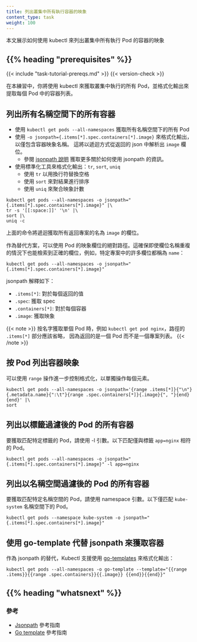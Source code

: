 ```yaml
---
title: 列出叢集中所有執行容器的映象
content_type: task
weight: 100
---
```


<!--
title: List All Container Images Running in a Cluster
content_type: task
weight: 100
-->

<!-- overview -->

<!--
This page shows how to use kubectl to list all of the Container images
for Pods running in a cluster.
-->
本文展示如何使用 kubectl 來列出叢集中所有執行 Pod 的容器的映象

## {{% heading "prerequisites" %}}

{{< include "task-tutorial-prereqs.md" >}} {{< version-check >}}

<!-- steps -->

<!--
In this exercise you will use kubectl to fetch all of the Pods
running in a cluster, and format the output to pull out the list
of Containers for each.
-->
在本練習中，你將使用 kubectl 來獲取叢集中執行的所有 Pod，並格式化輸出來提取每個 Pod 中的容器列表。

<!--
## List all Containers in all namespaces

- Fetch all Pods in all namespaces using `kubectl get pods --all-namespaces`
- Format the output to include only the list of Container image names
  using `-o jsonpath={.items[*].spec.containers[*].image}`.  This will recursively parse out the
  `image` field from the returned json.
  - See the [jsonpath reference](/docs/user-guide/jsonpath/)
    for further information on how to use jsonpath.
- Format the output using standard tools: `tr`, `sort`, `uniq`
  - Use `tr` to replace spaces with newlines
  - Use `sort` to sort the results
  - Use `uniq` to aggregate image counts
-->
## 列出所有名稱空間下的所有容器

- 使用 `kubectl get pods --all-namespaces` 獲取所有名稱空間下的所有 Pod
- 使用 `-o jsonpath={.items[*].spec.containers[*].image}` 來格式化輸出，以僅包含容器映象名稱。
  這將以遞迴方式從返回的 json 中解析出 `image` 欄位。
  - 參閱 [jsonpath 說明](/zh-cn/docs/reference/kubectl/jsonpath/)
    獲取更多關於如何使用 jsonpath 的資訊。
- 使用標準化工具來格式化輸出：`tr`, `sort`, `uniq`
  - 使用 `tr` 以用換行符替換空格
  - 使用 `sort` 來對結果進行排序
  - 使用 `uniq` 來聚合映象計數

```shell
kubectl get pods --all-namespaces -o jsonpath="{.items[*].spec.containers[*].image}" |\
tr -s '[[:space:]]' '\n' |\
sort |\
uniq -c
```

<!--
The above command will recursively return all fields named `image`
for all items returned.

As an alternative, it is possible to use the absolute path to the image
field within the Pod.  This ensures the correct field is retrieved
even when the field name is repeated,
e.g. many fields are called `name` within a given item:
-->
上面的命令將遞迴獲取所有返回專案的名為 `image` 的欄位。

作為替代方案，可以使用 Pod 的映象欄位的絕對路徑。這確保即使欄位名稱重複的情況下也能檢索到正確的欄位，例如，特定專案中的許多欄位都稱為 `name`：

```shell
kubectl get pods --all-namespaces -o jsonpath="{.items[*].spec.containers[*].image}"
```

<!--
The jsonpath is interpreted as follows:

- `.items[*]`: for each returned value
- `.spec`: get the spec
- `.containers[*]`: for each container
- `.image`: get the image
-->
jsonpath 解釋如下：

- `.items[*]`: 對於每個返回的值
- `.spec`: 獲取 spec
- `.containers[*]`: 對於每個容器
- `.image`: 獲取映象

<!--
When fetching a single Pod by name, e.g. `kubectl get pod nginx`,
the `.items[*]` portion of the path should be omitted because a single
Pod is returned instead of a list of items.
-->
{{< note >}}
按名字獲取單個 Pod 時，例如 `kubectl get pod nginx`，路徑的 `.items[*]` 部分應該省略，
因為返回的是一個 Pod 而不是一個專案列表。
{{< /note >}}

<!--
## List Container images by Pod

The formatting can be controlled further by using the `range` operation to
iterate over elements individually.
-->
## 按 Pod 列出容器映象

可以使用 `range` 操作進一步控制格式化，以單獨操作每個元素。

```shell
kubectl get pods --all-namespaces -o jsonpath='{range .items[*]}{"\n"}{.metadata.name}{":\t"}{range .spec.containers[*]}{.image}{", "}{end}{end}' |\
sort
```

<!--
## List Containers filtering by Pod label

To target only Pods matching a specific label, use the -l flag.  The
following matches only Pods with labels matching `app=nginx`.
-->
## 列出以標籤過濾後的 Pod 的所有容器

要獲取匹配特定標籤的 Pod，請使用 -l 引數。以下匹配僅與標籤 `app=nginx` 相符的 Pod。

```shell
kubectl get pods --all-namespaces -o jsonpath="{.items[*].spec.containers[*].image}" -l app=nginx
```

<!--
## List Containers filtering by Pod namespace

To target only pods in a specific namespace, use the namespace flag. The
following matches only Pods in the `kube-system` namespace.
-->
## 列出以名稱空間過濾後的 Pod 的所有容器

要獲取匹配特定名稱空間的 Pod，請使用 namespace 引數。以下僅匹配 `kube-system` 名稱空間下的 Pod。

```shell
kubectl get pods --namespace kube-system -o jsonpath="{.items[*].spec.containers[*].image}"
```

<!--
## List Containers using a go-template instead of jsonpath

As an alternative to jsonpath, Kubectl supports using [go-templates](https://golang.org/pkg/text/template/)
for formatting the output:
-->
## 使用 go-template 代替 jsonpath 來獲取容器

作為 jsonpath 的替代，Kubectl 支援使用 [go-templates](https://golang.org/pkg/text/template/) 來格式化輸出：

```shell
kubectl get pods --all-namespaces -o go-template --template="{{range .items}}{{range .spec.containers}}{{.image}} {{end}}{{end}}"
```

## {{% heading "whatsnext" %}}

<!--
### Reference

* [Jsonpath](/docs/reference/kubectl/jsonpath/) reference guide
* [Go template](https://golang.org/pkg/text/template/) reference guide
-->
### 參考

* [Jsonpath](/zh-cn/docs/reference/kubectl/jsonpath/) 參考指南
* [Go template](https://golang.org/pkg/text/template/) 參考指南

